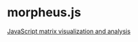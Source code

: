 # morpheus.js
[JavaScript matrix visualization and analysis](https://artyomovlab.wustl.edu/morpheus/)
